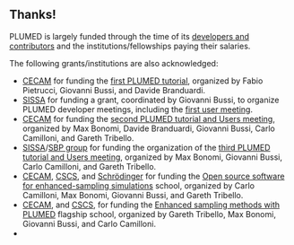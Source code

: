 Thanks!
-----------------------------

PLUMED is largely funded through the time of its [developers and contributors](/people) and the institutions/fellowships paying their salaries.

The following grants/institutions are also acknowledged:
- [CECAM](http://www.cecam.org) for funding the [first PLUMED tutorial](http://sites.google.com/site/plumedtutorial2010/), organized by Fabio Pietrucci, Giovanni Bussi, and Davide Branduardi.
- [SISSA](http://www.sissa.it) for funding a grant, coordinated by Giovanni Bussi, to organize PLUMED developer meetings, including the
  [first user meeting](http://sites.google.com/site/plumedmeeting/program).
- [CECAM](http://www.cecam.org) for funding the
  [second PLUMED tutorial and Users meeting](http://www.cecam.org/workshop-1026.html),
   organized by Max Bonomi, Davide Branduardi, Giovanni Bussi, Carlo Camilloni, and Gareth Tribello.
- [SISSA](http://www.sissa.it)/[SBP group](http://www.sissa.it/sbp) for funding the organization of the
  [third PLUMED tutorial and Users meeting](http://sites.google.com/view/plumed-meeting-2017/home), organized by Max Bonomi, Giovanni Bussi, Carlo Camilloni, and Gareth Tribello.
- [CECAM](http://www.cecam.org), [CSCS](https://www.cscs.ch), and [Schrödinger](https://www.schrodinger.com) for funding the [Open source software for enhanced-sampling simulations](https://www.cecam.org/workshop1749/) school, organized by Carlo Camilloni, Max Bonomi, Giovanni Bussi, and Gareth Tribello.
- [CECAM](http://www.cecam.org), and [CSCS](https://www.cscs.ch), for funding the [Enhanced sampling methods with PLUMED](https://www.cecam.org/workshop-details/1200) flagship school, organized by Gareth Tribello, Max Bonomi, Giovanni Bussi, and Carlo Camilloni.
- 
